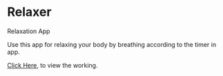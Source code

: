 # Relaxer
Relaxation App

Use this app for relaxing your body by breathing according to the timer in app.

<a href="https://relaxationapp.netlify.app/">Click Here</a>, to view the working.

